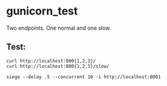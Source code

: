 # gunicorn_test
Two endpoints. One normal and one slow.


Test: 
-----

    curl http://localhost:800{1,2,3}/
    curl http://localhost:800{1,2,3}/slow/

	siege --delay .5 --concurrent 10 -i http://localhost:8001

